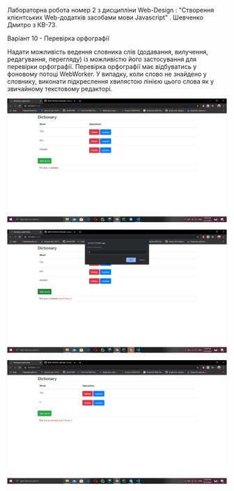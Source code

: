 Лабораторна робота номер 2 з дисципліни Web-Design : "Створення клієнтських Web-додатків засобами мови Javascript" .
Шевченко Дмитро з КВ-73.

Варіант 10 - Перевірка орфографії

Надати можливість ведення словника слів (додавання, вилучення,
редагування, перегляду) із можливістю його застосування для перевірки
орфографії. Перевірка орфографії має відбуватись у фоновому потоці
WebWorker. У випадку, коли слово не знайдено у словнику, виконати
підкреслення хвилястою лінією цього слова як у звичайному текстовому
редакторі.

![](screen/1.jpg)

![](screen/2.jpg)

![](screen/3.jpg)
